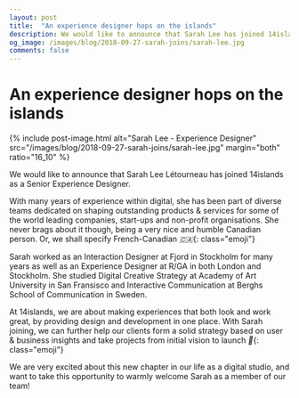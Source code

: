 ```yaml
---
layout: post
title:  "An experience designer hops on the islands"
description: We would like to announce that Sarah Lee has joined 14islands as a Senior Experience Designer.
og_image: /images/blog/2018-09-27-sarah-joins/sarah-lee.jpg
comments: false
---
```


# An experience designer hops on the islands

{% include post-image.html alt="Sarah Lee - Experience Designer" src="/images/blog/2018-09-27-sarah-joins/sarah-lee.jpg" margin="both" ratio="16_10" %}

We would like to announce that Sarah Lee Létourneau has joined 14islands as a Senior Experience Designer.

With many years of experience within digital, she has been part of diverse teams dedicated on shaping outstanding products & services for some of the world leading companies, start-ups and non-profit organisations. She never brags about it though, being a very nice and humble Canadian person. Or, we shall specify French-Canadian *🇨🇦*{: class="emoji"}

Sarah worked as an Interaction Designer at Fjord in Stockholm for many years as well as an Experience Designer at R/GA in both London and Stockholm. She studied Digital Creative Strategy at Academy of Art University in San Fransisco and Interactive Communication at Berghs School of Communication in Sweden.

At 14islands, we are about making experiences that both look and work great, by providing design and development in one place. With Sarah joining, we can further help our clients form a solid strategy based on user & business insights and take projects from initial vision to launch *🚀*{: class="emoji"}

We are very excited about this new chapter in our life as a digital studio, and want to take this opportunity to warmly welcome Sarah as a member of our team!
